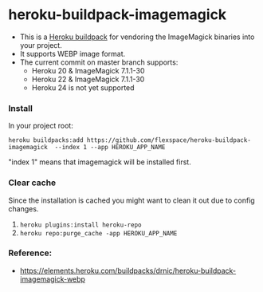 heroku-buildpack-imagemagick
=================================

- This is a [Heroku buildpack](http://devcenter.heroku.com/articles/buildpacks) for vendoring the ImageMagick binaries into your project.
- It supports WEBP image format. 
- The current commit on master branch supports:
  * Heroku 20 & ImageMagick 7.1.1-30
  * Heroku 22 & ImageMagick 7.1.1-30
  * Heroku 24 is not yet supported 

### Install

In your project root:

`heroku buildpacks:add https://github.com/flexspace/heroku-buildpack-imagemagick  --index 1 --app HEROKU_APP_NAME`

"index 1" means that imagemagick will be installed first.

### Clear cache
Since the installation is cached you might want to clean it out due to config changes.

1. `heroku plugins:install heroku-repo`
2. `heroku repo:purge_cache -app HEROKU_APP_NAME`

### Reference:

* <https://elements.heroku.com/buildpacks/drnic/heroku-buildpack-imagemagick-webp>